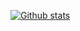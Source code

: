 [![Github stats](https://github-readme-stats.vercel.app/api?username=gregito&show_icons=true&hide_border=true)](https://github.com/anuraghazra/github-readme-stats)
